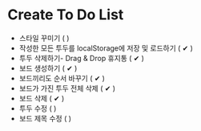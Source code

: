 # Create To Do List

- 스타일 꾸미기 ( )
- 작성한 모든 투두를 localStorage에 저장 및 로드하기 ( ✔ )
- 투두 삭제하기- Drag & Drop 휴지통 ( ✔ )
- 보드 생성하기 ( ✔ )
- 보드끼리도 순서 바꾸기 ( ✔ )
- 보드가 가진 투두 전체 삭제 ( ✔ )
- 보드 삭제 ( ✔ )
- 투두 수정 ( )
- 보드 제목 수정 ( )
